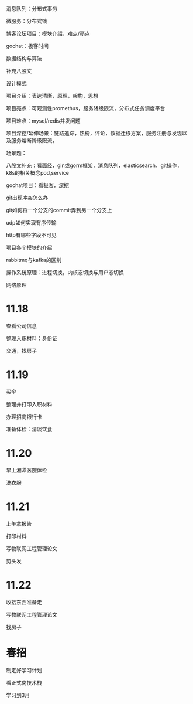 消息队列：分布式事务

微服务：分布式锁

博客论坛项目：模块介绍，难点/亮点

gochat：极客时间

数据结构与算法

补充八股文

设计模式





项目介绍：表达清晰，原理，架构，思想

项目亮点：可观测性promethus，服务降级限流，分布式任务调度平台

项目难点：mysql/redis并发问题

项目深挖/延伸场景：链路追踪，热榜，评论，数据迁移方案，服务注册与发现以及服务熔断降级限流，

场景题：

八股文补充：看面经，gin或gorm框架，消息队列，elasticsearch，git操作，k8s的相关概念pod,service

gochat项目：看极客，深挖





git出现冲突怎么办

git如何将一个分支的commit弄到另一个分支上

udp如何实现有序传输

http有哪些字段不可见





项目各个模块的介绍

rabbitmq与kafka的区别

操作系统原理：进程切换，内核态切换与用户态切换

网络原理





# 11.18

查看公司信息

整理入职材料：身份证

交通，找房子

# 11.19

买伞

整理并打印入职材料

办理招商银行卡

准备体检：清淡饮食

# 11.20

早上湘潭医院体检

洗衣服

# 11.21

上午拿报告

打印材料

写物联网工程管理论文

剪头发

# 11.22

收拾东西准备走

写物联网工程管理论文

找房子



# 春招

制定好学习计划

看正式岗技术栈

学习到3月

